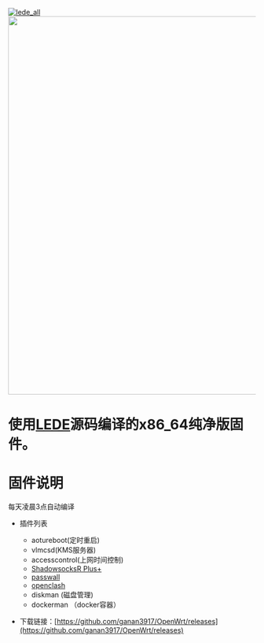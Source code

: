 [![lede_all](https://github.com/ganan3917/OpenWrt/actions/workflows/lede_all.yml/badge.svg)](https://github.com/ganan3917/OpenWrt/actions/workflows/lede_all.yml)
<img width="768" src="./images/openwrt.png"/>
  
# 使用[LEDE](https://github.com/coolsnowwolf/lede)源码编译的x86_64纯净版固件。

# 固件说明

每天凌晨3点自动编译

- 插件列表
   - aotureboot(定时重启)
   - vlmcsd(KMS服务器)
   - accesscontrol(上网时间控制)
   - [ShadowsocksR Plus+](https://github.com/fw876/helloworld.git)
   - [passwall](https://github.com/xiaorouji/openwrt-passwall)
   - [openclash](https://github.com/vernesong/OpenClash)
   - diskman (磁盘管理)
   - dockerman （docker容器）

- 下载链接：[https://github.com/ganan3917/OpenWrt/releases](https://github.com/ganan3917/OpenWrt/releases)


